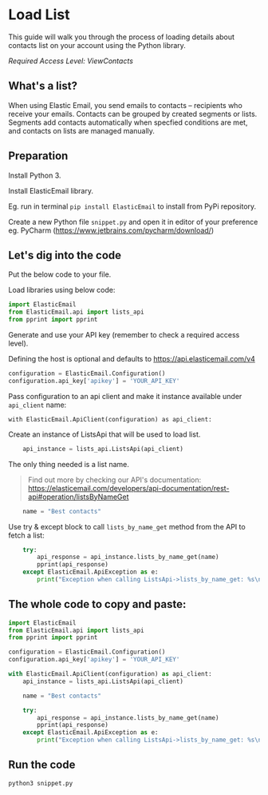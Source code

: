 # Load List

This guide will walk you through the process of loading details about contacts list on your account using the Python library. 

*Required Access Level: ViewContacts*

## What's a list?
When using Elastic Email, you send emails to contacts – recipients who receive your emails. Contacts can be grouped by created segments or lists. Segments add contacts automatically when specfied conditions are met, and contacts on lists are managed manually.

## Preparation
Install Python 3.

Install ElasticEmail library.

Eg. run in terminal `pip install ElasticEmail` to install from PyPi repository.

Create a new Python file `snippet.py` and open it in editor of your preference eg. PyCharm (https://www.jetbrains.com/pycharm/download/)

## Let's dig into the code

Put the below code to your file.

Load libraries using below code:

```python
import ElasticEmail
from ElasticEmail.api import lists_api
from pprint import pprint
```

Generate and use your API key (remember to check a required access level).

Defining the host is optional and defaults to https://api.elasticemail.com/v4

```python
configuration = ElasticEmail.Configuration()
configuration.api_key['apikey'] = 'YOUR_API_KEY'
```

Pass configuration to an api client and make it instance available under `api_client` name:
```
with ElasticEmail.ApiClient(configuration) as api_client:
```

Create an instance of ListsApi that will be used to load list.

```python
    api_instance = lists_api.ListsApi(api_client)
```

The only thing needed is a list name.

> Find out more by checking our API's documentation: https://elasticemail.com/developers/api-documentation/rest-api#operation/listsByNameGet


```python
    name = "Best contacts"
```

Use try & except block to call `lists_by_name_get` method from the API to fetch a list: 

```python
    try:
        api_response = api_instance.lists_by_name_get(name)
        pprint(api_response)
    except ElasticEmail.ApiException as e:
        print("Exception when calling ListsApi->lists_by_name_get: %s\n" % e)
```


## The whole code to copy and paste:

```python
import ElasticEmail
from ElasticEmail.api import lists_api
from pprint import pprint

configuration = ElasticEmail.Configuration()
configuration.api_key['apikey'] = 'YOUR_API_KEY'

with ElasticEmail.ApiClient(configuration) as api_client:
    api_instance = lists_api.ListsApi(api_client)

    name = "Best contacts"

    try:
        api_response = api_instance.lists_by_name_get(name)
        pprint(api_response)
    except ElasticEmail.ApiException as e:
        print("Exception when calling ListsApi->lists_by_name_get: %s\n" % e)

```

## Run the code
```
python3 snippet.py
```
